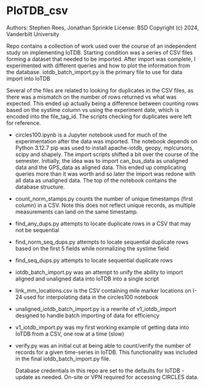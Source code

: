 # PIoTDB_csv
Authors: Stephen Rees, Jonathan Sprinkle License: BSD Copyright (c) 2024, Vanderbilt University

Repo contains a collection of work used over the course of an independent study on implementing IoTDB.
Starting condition was a series of CSV files forming a dataset that needed to be imported. After import was
complete, I experimented with different queries and how to plot the information from the database.
iotdb_batch_import.py is the primary file to use for data import into IoTDB

Several of the files are related to looking for duplicates in the CSV files, as there was a mismatch on the
number of rows returned vs what was expected. This ended up actually being a difference between counting rows
based on the systime column vs using the experiment date, which is encoded into the file_tag_id. The scripts
checking for duplicates were left for reference.

* circles100.ipynb is a Jupyter notebook used for much of the experimentation after the data was imported. The 
notebook depends on Python 3.12.7 pip was used to install apache-iotdb, geopy, mplcursors, scipy and shapely.
The import scripts shifted a bit over the course of the semester. Initially, the idea was to import can_bus_data
as unaligned data and the GPS_data as aligned data. This ended up complicating queries more than it was worth
and so later the import was redone with all data as unaligned data. The top of the notebook contains the
database structure.

* count_norm_stamps.py counts the number of unique timestamps (first column) in a CSV. Note this does not reflect unique
records, as multiple measurements can land on the same timestamp.

* find_any_dups.py attempts to locate duplicate rows in a CSV that may not be sequential
* find_norm_seq_dups.py attempts to locate sequential duplicate rows based on the first 5 fields while normalizing the systime field
* find_seq_dups.py attempts to locate sequential duplicate rows
* iotdb_batch_import.py was an attempt to unify the ability to import aligned and unaligned data into IoTDB into a single script
* link_mm_locations.csv is the CSV containing mile marker locations on I-24 used for interpolating data in the circles100 notebook
* unaligned_iotdb_batch_import.py is a rewrite of v1_iotdb_import designed to handle batch importing of data for efficiency
* v1_iotdb_import.py was my first working example of getting data into IoTDB from a CSV, one row at a time (slow)
* verify.py was an initial cut at being able to count/verify the number of records for a given time-series in IoTDB. This functionality
  was included in the final iotdb_batch_import.py file.

  Database credentials in this repo are set to the defaults for IoTDB - update as needed.
  On-site or VPN required for accessing CIRCLES data.
